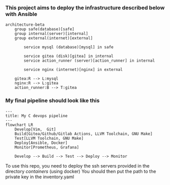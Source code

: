 ### This project aims to deploy the infrastructure described below with Ansible

```mermaid
architecture-beta
    group safe(database)[safe]
    group internal(server)[internal]
    group external(internet)[external]

        service mysql (database)[mysql] in safe

        service gitea (disk)[gitea] in internal
        service action_runner (server)[action_runner] in internal

        service nginx (internet)[nginx] in external

    gitea:R --> L:mysql
    nginx:R --> L:gitea
    action_runner:B --> T:gitea
```

### My final pipeline should look like this

```mermaid
---
title: My C devops pipeline
---
flowchart LR
    Develop[Vim,  Git]
    Build[Gitea/Github/Gitlab Actions, LLVM Toolchain, GNU Make]
    Test[LLVM Toolchain, GNU Make]
    Deploy[Ansible, Docker]
    Monitor[Prometheus, Grafana]

    Develop --> Build --> Test --> Deploy --> Monitor
```


To use this repo, you need to deploy the ssh servers provided in the directory *containers* (using docker)
You should then put the path to the private key in the inventory.yaml

